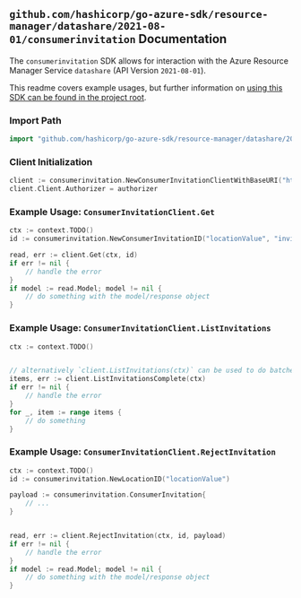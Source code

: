 
## `github.com/hashicorp/go-azure-sdk/resource-manager/datashare/2021-08-01/consumerinvitation` Documentation

The `consumerinvitation` SDK allows for interaction with the Azure Resource Manager Service `datashare` (API Version `2021-08-01`).

This readme covers example usages, but further information on [using this SDK can be found in the project root](https://github.com/hashicorp/go-azure-sdk/tree/main/docs).

### Import Path

```go
import "github.com/hashicorp/go-azure-sdk/resource-manager/datashare/2021-08-01/consumerinvitation"
```


### Client Initialization

```go
client := consumerinvitation.NewConsumerInvitationClientWithBaseURI("https://management.azure.com")
client.Client.Authorizer = authorizer
```


### Example Usage: `ConsumerInvitationClient.Get`

```go
ctx := context.TODO()
id := consumerinvitation.NewConsumerInvitationID("locationValue", "invitationIdValue")

read, err := client.Get(ctx, id)
if err != nil {
	// handle the error
}
if model := read.Model; model != nil {
	// do something with the model/response object
}
```


### Example Usage: `ConsumerInvitationClient.ListInvitations`

```go
ctx := context.TODO()


// alternatively `client.ListInvitations(ctx)` can be used to do batched pagination
items, err := client.ListInvitationsComplete(ctx)
if err != nil {
	// handle the error
}
for _, item := range items {
	// do something
}
```


### Example Usage: `ConsumerInvitationClient.RejectInvitation`

```go
ctx := context.TODO()
id := consumerinvitation.NewLocationID("locationValue")

payload := consumerinvitation.ConsumerInvitation{
	// ...
}


read, err := client.RejectInvitation(ctx, id, payload)
if err != nil {
	// handle the error
}
if model := read.Model; model != nil {
	// do something with the model/response object
}
```

